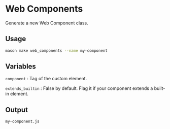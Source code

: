 # Web Components

Generate a new Web Component class.

## Usage

```sh
mason make web_components --name my-component
```

## Variables

`component`
: Tag of the custom element.

`extends_builtin`
: False by default. Flag it if your component extends a built-in element.

## Output

```sh
my-component.js
```
